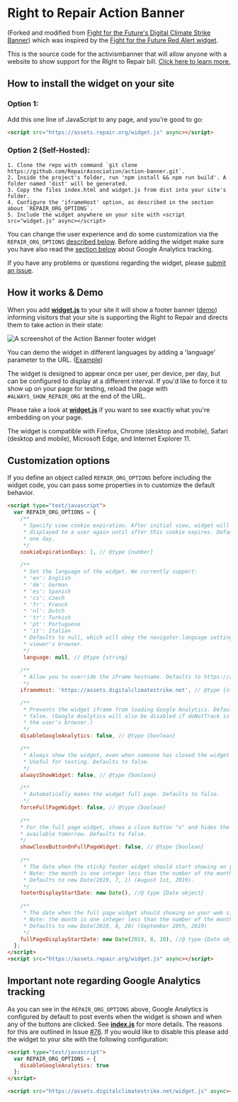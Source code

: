 # Right to Repair Action Banner

(Forked and modified from [Fight for the Future's Digital Climate Strike Banner](https://github.com/fightforthefuture/digital-climate-strike))
which was inspired by the [Fight for the Future Red Alert widget](https://github.com/fightforthefuture/redalert-widget).

This is the source code for the activismbanner that will allow anyone with a website to show support for the RIght to Repair bill. [Click here to learn more.](https://repair.org)

## How to install the widget on your site

### Option 1:
   Add this one line of JavaScript to any page, and you're good to go:

```html
<script src="https://assets.repair.org/widget.js" async></script>
```

### Option 2 (Self-Hosted):
    1. Clone the repo with command `git clone https://github.com/RepairAssociation/action-banner.git`.
    2. Inside the project's folder, run 'npm install && npm run build'. A folder named 'dist' will be generated.
    3. Copy the files index.html and widget.js from dist into your site's folder.
    4. Configure the 'iframeHost' option, as described in the section about `REPAIR_ORG_OPTIONS`.
    5. Include the widget anywhere on your site with <script src="widget.js" async></script>

You can change the user experience and do some customization via the `REPAIR_ORG_OPTIONS` [described below](#customization-options). Before adding the widget make sure you have also read the [section below](#important-note-regarding-google-analytics-tracking) about Google Analytics tracking.  

If you have any problems or questions regarding the widget, please [submit an issue](https://github.com/RepairAssociation/action-banner/issues).

## How it works & Demo

When you add [**widget.js**](https://github.com/RepairAssociation/action-banner/blob/master/static/widget.js) to your site it will show a footer banner ([demo](https://assets.repair.org/demo.html)) informing visitors that your site is supporting the Right to Repair and directs them to take action in their state:

![A screenshot of the Action Banner footer widget](https://cdn-std.droplr.net/files/acc_465612/0R4tFj)

You can demo the widget in different languages by adding a 'language' parameter to the URL. ([Example](https://assets.repair.org/demo.html?fullPage&language=de)) 

The widget is designed to appear once per user, per device, per day, but can be configured to display at a different interval. If you'd like to force it to show up on your page for testing, reload the page with `#ALWAYS_SHOW_REPAIR_ORG` at the end of the URL.

Please take a look at [**widget.js**](https://github.com/RepairAssociation/action-banner/blob/master/static/widget.js) if you want to see exactly what you're embedding on your page.

The widget is compatible with Firefox, Chrome (desktop and mobile), Safari (desktop and mobile), Microsoft Edge, and Internet Explorer 11.

## Customization options

If you define an object called `REPAIR_ORG_OPTIONS` before including the widget code, you can pass some properties in to customize the default behavior.

```html
<script type="text/javascript">
  var REPAIR_ORG_OPTIONS = {
    /**
     * Specify view cookie expiration. After initial view, widget will not be
     * displayed to a user again until after this cookie expires. Defaults to 
     * one day.
     */
    cookieExpirationDays: 1, // @type {number}
    
    /**
     * Set the language of the widget. We currently support:
     * 'en': English
     * 'de': German
     * 'es': Spanish
     * 'cs': Czech
     * 'fr': French
     * 'nl': Dutch
     * 'tr': Turkish
     * 'pt': Portuguese
     * 'it': Italian
     * Defaults to null, which will obey the navigator.language setting of the 
     * viewer's browser.
     */
     language: null, // @type {string}
     
    /**
     * Allow you to override the iFrame hostname. Defaults to https://assets.digitalclimatestrike.net  
     */
    iframeHost: 'https://assets.digitalclimatestrike.net', // @type {string}

    /**
     * Prevents the widget iframe from loading Google Analytics. Defaults to
     * false. (Google Analytics will also be disabled if doNotTrack is set on
     * the user's browser.)
     */
    disableGoogleAnalytics: false, // @type {boolean}

    /**
     * Always show the widget, even when someone has closed the widget and set the cookie on their device. 
     * Useful for testing. Defaults to false.
     */
    alwaysShowWidget: false, // @type {boolean}

    /**
     * Automatically makes the widget full page. Defaults to false.
     */
    forceFullPageWidget: false, // @type {boolean}
    
    /**
    * For the full page widget, shows a close button "x" and hides the message about the site being 
    * available tomorrow. Defaults to false.
    */
    showCloseButtonOnFullPageWidget: false, // @type {boolean}
    
    /**
     * The date when the sticky footer widget should start showing on your web site.
     * Note: the month is one integer less than the number of the month. E.g. 8 is September, not August.
     * Defaults to new Date(2019, 7, 1) (August 1st, 2019).
     */
    footerDisplayStartDate: new Date(), //@ type {Date object}
    
    /**
     * The date when the full page widget should showing on your web site for 24 hours. 
     * Note: the month is one integer less than the number of the month. E.g. 8 is September, not August.
     * Defaults to new Date(2019, 8, 20) (September 20th, 2019)
     */
    fullPageDisplayStartDate: new Date(2019, 8, 20), //@ type {Date object}
  };
</script>
<script src="https://assets.repair.org/widget.js" async></script>
```
## Important note regarding Google Analytics tracking

As you can see in the `REPAIR_ORG_OPTIONS` above, Google Analytics is configured by default to post events when the widget is shown and when any of the buttons are clicked. See [**index.js**](https://github.com/RepairAssociation/action-banner/blob/master/src/index.js) for more details. The reasons for this are outlined in Issue [#76](https://github.com/RepairAssociation/action-banner/issues/76). If you would like to disable this please add the widget to your site with the following configuration: 

```html
<script type="text/javascript">
  var REPAIR_ORG_OPTIONS = {
    disableGoogleAnalytics: true
  };
</script>

<script src="https://assets.digitalclimatestrike.net/widget.js" async></script>
```  

